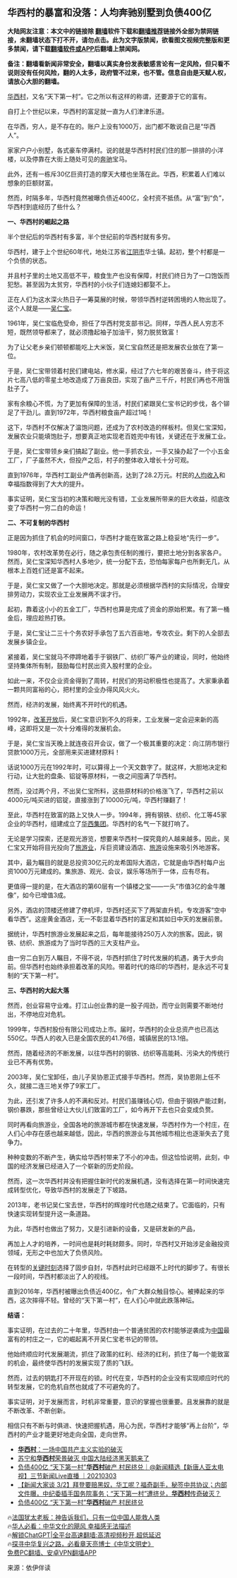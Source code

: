  <!-- 面包屑导航 --> <h2>华西村的暴富和没落：人均奔驰别墅到负债400亿</h2> <p class="notice"><b>大陆网友注意：本文中的链接除 <a href="https://github.com/bannedbook/fanqiang" >翻墙</a>软件下载和<a href="https://github.com/killgcd/justmysocks/blob/master/README.md">翻墙推荐</a>链接外全部为禁网链接，未翻墙状态下打不开，请勿点击。此为文字版禁闻，欲看图文视频完整版和更多禁闻，请下载<a href="https://github.com/bannedbook/fanqiang">翻墙软件或APP</a>后翻墙上禁闻网。</p><p>备注：翻墙看新闻非常安全，翻墙以真实身份发表敏感言论有一定风险，但只看不说则没有任何风险，翻的人太多，政府管不过来，也不管。信息自由是天赋人权，请放心大胆的翻墙。</b></p>  <div class="entry"> <p><a href="https://www.bannedbook.org/bnews/tag/%E5%8D%8E%E8%A5%BF%E6%9D%91/" class="st_tag internal_tag" rel="tag" title="标签 华西村 下的日志">华西村</a>，又名“天下第一村”。它之所以有这样的称谓，还要源于它的富有。</p> <p>自打上个世纪以来，华西村的富足就一直为人们津津乐道。</p> <p>在华西，穷人，是不存在的。账户上没有1000万，出门都不敢说自己是“华西人”。</p> <p>家家户户小别墅，各式豪车停满村。说的就是华西村村民们住的那一排排的小洋楼，以及停靠在大街上随处可见的<a href="https://www.bannedbook.org/bnews/tag/%e5%a5%94%e9%a9%b0/" class="st_tag internal_tag" rel="tag" title="标签 奔驰 下的日志">奔驰</a>宝马。</p> <p>此外，还有一栋斥30亿巨资打造的摩天大楼也坐落在此。华西，积累着人们难以想象的巨额财富。</p> <p>然而，时隔多年，华西村竟然被曝负债近400亿，全村资不抵债。从“富”到“负”，华西村到底经历了些什么？</p> <p><strong>一、华西村的崛起之路</strong></p> <p>半个世纪后的华西村有多富，半个世纪前的华西村就有多穷。</p> <p>华西村，建于上个世纪60年代，地处江苏省<a href="https://www.bannedbook.org/bnews/tag/%E6%B1%9F%E9%98%B4%E5%B8%82/" class="st_tag internal_tag" rel="tag" title="标签 江阴市 下的日志">江阴市</a>华士镇。起初，整个村都是一个负债的状态。</p> <p>并且村子里的土地又高低不平，粮食生产也没有保障，村民们终日为了一口饱饭而犯愁。甚至因为太贫穷，华西村的小伙子们连媳妇都娶不上。</p> <p>正在人们为这水深火热日子一筹莫展的时候，带领华西村逆转困境的人物出现了。这个人就是——<a href="https://www.bannedbook.org/bnews/tag/%E5%90%B4%E4%BB%81%E5%AE%9D/" class="st_tag internal_tag" rel="tag" title="标签 吴仁宝 下的日志">吴仁宝</a>。</p> <p>1961年，吴仁宝临危受命，担任了华西村党支部书记。同样，华西人民人穷志不短，既然领导都来了，就必须撸起袖子加油干，努力脱贫致富！</p> <p>为了让父老乡亲们顿顿都能吃上大米饭，吴仁宝自然还是把发展农业放在了第一位。</p> <p>于是，吴仁宝带领着村民们建电站，修水渠，经过了六七年的艰苦奋斗，终于将这片七高八低的零星土地改造成了万亩良田，实现了亩产三千斤，村民们再也不用饿肚子了。</p> <p>家有余粮心不慌，为了更加有保障的生活，村民们紧跟吴仁宝书记的步伐，各个铆足了干劲儿。直到1972年，华西村粮食亩产超过1吨！</p> <p>这下，华西村不仅解决了温饱问题，还成为了农村改造的样板村。但吴仁宝深知，发展农业只能填饱肚子，想要真正地实现老百姓兜中有钱，关键还在于发展工业。</p> <p>于是，吴仁宝带领乡亲们搞起了副业。他一手抓农业，一手又操办起了一个小五金工厂，厂子虽然不大，但投产之后，村子的整体收入增长十分可观。</p> <p>直到1976年，华西村工副业产值再创新高，达到了28.2万元。村民的<a href="https://www.bannedbook.org/bnews/tag/%E4%BA%BA%E5%9D%87%E6%94%B6%E5%85%A5/" class="st_tag internal_tag" rel="tag" title="标签 人均收入 下的日志">人均收入</a>和幸福指数得到了大大的提升。</p> <p>事实证明，吴仁宝当初的决策和眼光没有错，工业发展所带来的巨大收益，彻底改变了华西村一穷二白的命运！</p> <p><strong>二、不可复制的华西村</strong></p> <p>正是因为抓住了机会的时间窗口，华西村才能在致富之路上稳妥地“先行一步”。</p> <p>1980年，农村改革势在必行，随之承包责任制的推行，要把土地分到各家各户。然而，吴仁宝深知华西村人多地少，统一分配下去，恐怕每家每户也所剩无几，从根本上百姓们还是富不起来。</p> <p>于是，吴仁宝又做了一个大胆地决定。那就是必须根据华西村的实际情况，合理安排劳动力，实现农业工业发展两不误才行。</p> <p>起初，靠着这小小的五金工厂，华西村也算是完成了资金的原始积累。有了第一桶金后，理应趁热打铁。</p> <p>于是，吴仁宝让二三十个务农好手承包了五六百亩地，专攻农业。剩下的人全部去发展乡镇企业。</p> <p>紧接着，吴仁宝就马不停蹄地着手于钢铁厂、纺织厂等产业的建设，同时，他始终坚持集体所有制，鼓励每位村民出资入股村里的企业。</p> <p>如此一来，不仅企业资金得到了周转，村民们的劳动积极性也提高了。大家秉承着一颗共同富裕的心，把村里的企业办得风风火火。</p> <p>然而，经济的发展，始终离不开时代的机遇。</p> <p>1992年，<a href="https://www.bannedbook.org/bnews/tag/%e6%94%b9%e9%9d%a9%e5%bc%80%e6%94%be/" class="st_tag internal_tag" rel="tag" title="标签 改革开放 下的日志">改革开放</a>后，吴仁宝意识到不久的将来，工业发展一定会迎来新的高峰，这即将又是一次十分难得的发展机会。</p> <p>于是，吴仁宝当天晚上就连夜召开会议，做了一个极其重要的决定：向江阴市银行贷款1000万元，全部用来买进建材原料！</p>  <p>话说1000万元在1992年时，可以算得上一个天文数字了。就这样，大胆地决定和行动，让大批的盘条、铝锭等原材料，一夜之间囤满了华西村。</p> <p>然而，没过两个月，不出吴仁宝所料，这些原材料的价格涨飞了，华西村之前以4000元/吨买进的铝锭，直接涨到了10000元/吨，华西村赚翻了！</p> <p>至此，华西村在致富的路上又快人一步。1994年，拥有钢铁、纺织、化工等45家企业的华西村，组建成立了<a href="https://www.bannedbook.org/bnews/tag/%E5%8D%8E%E8%A5%BF%E9%9B%86%E5%9B%A2/" class="st_tag internal_tag" rel="tag" title="标签 华西集团 下的日志">华西集团</a>。华西村的名气一下就打响了。</p> <p>无论是学习探索，还是观光游览，想要来华西村一探究竟的人越来越多。因此，吴仁宝又开始将目光投向了<a href="https://www.bannedbook.org/bnews/tag/%e6%97%85%e6%b8%b8%e4%b8%9a/" class="st_tag internal_tag" rel="tag" title="标签 旅游业 下的日志">旅游业</a>，斥巨资建设酒店、<a href="https://www.bannedbook.org/bnews/tag/%e6%97%85%e6%b8%b8/" class="st_tag internal_tag" rel="tag" title="标签 旅游 下的日志">旅游</a>设施来吸引外地游客。</p> <p>其中，最为瞩目的就是总投资30亿元的龙希国际大酒店，它就是由华西村每户出资1000万元建成的。集旅游、观光、会议，娱乐等场所于一体，应有尽有。</p> <p>更值得一提的是，在大酒店的第60层有一个镇楼之宝——一头“市值3亿的金牛雕像”，如今已增值3成。</p> <p>另外，酒店的顶楼还修建了停机坪，华西村还买下了两架直升机，专攻游客“空中看华西”。这座黄金酒店，无一不彰显着华西村的富足和其如日中天的发展前景。</p> <p>据统计，华西村旅游业发展起来之后，每年能接待250万人次的旅客。因此，钢铁、纺织、旅游成为了当时华西的三大支柱产业。</p> <p>由一穷二白到万人瞩目，不得不说，华西村抓住了时代发展的机遇，勇于大步向前。但华西村也始终承担着改革的风险。带着时代的烙印的华西村，是永远不可复制的“天下第一村”。</p> <p><strong>三、华西村的大起大落</strong></p> <p>然而，创业容易守业难。打江山创业靠的是一股子闯劲，而守业则需要不断地付出，不停地应对危机。</p> <p>1999年，华西村股份有限公司成功上市。届时，华西村的企业总资产也已高达550亿。华西人的收入已是全国农民的41.76倍，城镇居民的13.1倍。</p> <p>然而，随着经济的不断发展，以往华西村的钢铁、纺织等高能耗、污染大的传统行业已不再有优势。</p> <p>2003年，吴仁宝卸任，由儿子吴协恩正式接手华西村。然而，吴协恩刚上任不久，就接二连三地关停了9家工厂。</p> <p>为此，还引发了许多人的不满和反对。村民们虽赚钱心切，但由于钢铁产能过剩，钢价暴跌，那些曾经让大伙儿们致富的工厂，如今再开下去也只会变成负赘。</p>  <p>同时再看向旅游业，全国各地的旅游城市都在快速发展，华西村作为一个村庄，在人们心中存在感也越来越低，因此，华西的旅游业与其他城市相比也逐渐失去了竞争力。</p> <p>种种变数的不断产生，确实给华西村带来了不小的冲击。但这恰恰说明，此刻，中国的经济发展已经进入了一个崭新的历史阶段。</p> <p>然而，这一次华西村并没有把握住新时代的发展机遇，没有选择在第一时间快速完成转型优化，导致华西村的发展走了下坡路。</p> <p>2013年，老书记吴仁宝去世，华西村的辉煌时代也随之结束了。它面临的，只有快速实现转型提升这一条道路。</p> <p>为此，华西村也做出了努力，又是引进新的设备，又是研发新的产品，</p> <p>再加上人才的培养，一时间也是耗时耗财颇多。同时，华西村又开始涉足金融投资领域，无形之中也加大了负债风险。</p> <p>在转型的<span class='wp_keywordlink'><a href="https://www.bannedbook.org/forum2/topic151.html" title="关键时刻：李鹏日记" target="_blank">关键时刻</a></span>选择了固步自封，华西村此时已经跟不上时代的脚步了。有很长一段时间，华西村都淡出了人的视线。</p> <p>直到2016年，华西村被曝出负债近400亿，令广大群众触目惊心。被捧起来的华西，这次摔得不轻。曾经的“天下第一村”，在人们心中就此跌落神坛。</p> <p><strong>结语：</strong></p> <p>事实证明，在过去的二十年里，华西村由一个普通贫困的农村能够逆袭成为<span class='wp_keywordlink_affiliate'><a href="https://www.bannedbook.org/" title="中国" target="_blank">中国</a></span>最富有的村庄之一，它的崛起离不开吴仁宝老书记的带领。</p> <p>他始终顺应时代发展潮流，抓住了政策的红利、经济的红利，抓住了每一个能致富的机会，最终使华西村的发展实现了质的飞跃。</p> <p>然而，过去的钥匙打不开现在的锁。时代在变，华西村的企业没有实现顺应时代的转型发展，它的危机自然也就成了不可避免的了。</p> <p>事实证明，对于发展而言，时机非常重要，意识的掌握也很重要。且发展靠的就是不断改革、不断创新。</p> <p>相信只有不断与时俱进、快速把握机遇，用心为民，华西村才能够“再上台阶”，华西村的产业才能更好地走向全国，走向世界。</p> <!--<div id="taboola-mid-1"></div>--><ul class='op-related-articles' title='相关阅读'> <li><a href='https://www.bannedbook.org/bnews/finance/20210330/1515961.html' target='_blank'><b>华西村</b>：一场中国共产主义实验的破灭</a></li> <li><a href='https://www.bannedbook.org/bnews/finance/20210310/1502181.html' target='_blank'>苏宁和<b>华西村</b>荣景破灭 中国大陆经济黑天鹅来了</a></li> <li><a href='https://www.bannedbook.org/bnews/bannedvideo/20210303/1497171.html' target='_blank'>负债400亿 “天下第一村”<b>华西村</b>破产 村民挤兑｜@新闻精选【新唐人亚太电视】三节新闻Live直播 ｜20210303</a></li> <li><a href='https://www.bannedbook.org/bnews/bannedvideo/20210302/1496896.html' target='_blank'>【新闻大家谈 3/2】拜登要赔黑奴，华工呢？福奇副手，秘签中共协议；内部文件曝，中纪委插手国务院事务；“天下第一村”遭挤兑，<b>华西村</b>传奇破灭？</a></li> <li><a href='https://www.bannedbook.org/bnews/taiwannews/20210302/1496621.html' target='_blank'>负债400亿 “天下第一村”<b>华西村</b>破产 村民挤兑</a></li> </ul> <p class="texttj"> 🔥<a href="https://www.bannedbook.org/bnews/ssgc/20230219/1850782.html" target="_blank">法国犹太老板：神告诉我们，只有一位中国人能救人类</a><br/> 🔥<a href="https://www.bannedbook.org/bnews/comments/20220220/1694796.html" target="_blank">华人必看：中华文化的飓风 幸福感无法描述</a><br/> 🔥<a href="https://github.com/bannedbook/fanqiang/wiki/V2ray%E6%9C%BA%E5%9C%BA" target="_blank">解锁ChatGPT|全平台高速翻墙:高清视频秒开,超低延迟</a><br/> 🔥<a href="https://www.bannedbook.org/bnews/comments/20220808/1768773.html" target="_blank">探寻中华复兴之路，必看章天亮博士《中华文明史》</a><br/> <a href="https://github.com/bannedbook/fanqiang/wiki/%E7%A6%81%E9%97%BB%E7%BD%91%E5%AE%89%E5%8D%93%E7%BF%BB%E5%A2%99%E6%96%B0%E9%97%BBAPP" target="_blank">免费PC翻墙、安卓VPN翻墙APP</a><br/> </p> <p class="src-info">来源：依伊伴读 </p><a name='sharetosocial'></a> <div style="margin-bottom:5px;padding-bottom:5px;clear:both"> <div id="archive-pix-1" class="banner-ads"> <!-- AuctionX Display platform tag START --> <div id="27602x728x90x621x_ADSLOT1" clicktrack="%%CLICK_URL_ESC%%"></div>  <!-- AuctionX Display platform tag END --> </div> <div id="archive-pix-2" class="banner-ads"> <!-- AuctionX Display platform tag START --> <div id="27556x300x250x621x_ADSLOT1" clicktrack="%%CLICK_URL_ESC%%" style="margin:0 auto;text-align:center"></div>  <!-- AuctionX Display platform tag END --> </div> </div>  <div id="archive-pix-1" class="banner-ads"> <!-- AuctionX Display platform tag START --> <div id="27603x728x90x621x_ADSLOT1" clicktrack="%%CLICK_URL_ESC%%"></div>  <!-- AuctionX Display platform tag END --> </div> </div><!--END ENTRY--> 
